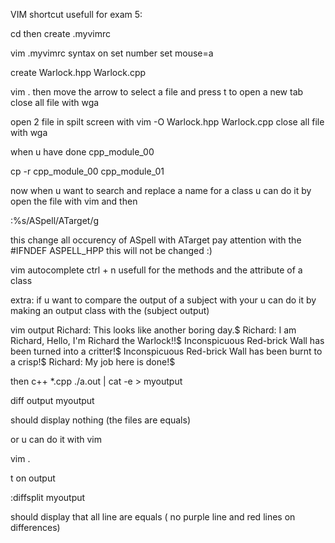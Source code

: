 VIM shortcut usefull for exam 5:

cd then create .myvimrc

vim .myvimrc
syntax on
set number
set mouse=a

create Warlock.hpp Warlock.cpp

vim . 
then move the arrow to select a file and press t to open a new tab
close all file with wga

open 2 file in spilt screen with vim -O Warlock.hpp Warlock.cpp
close all file with wga

when  u have done cpp_module_00 

cp -r cpp_module_00 cpp_module_01 

now when u want to search and replace a name for a class u can do it by open the file with vim and then

:%s/ASpell/ATarget/g

this change all occurency of ASpell with ATarget
pay attention with the #IFNDEF ASPELL_HPP this will not be changed :)

vim autocomplete ctrl + n
usefull for the methods and the attribute of a class

extra:
if u want to compare the output of a subject with your u can do it by making an output class with the (subject output)

vim output
Richard: This looks like another boring day.$
Richard: I am Richard, Hello, I'm Richard the Warlock!!$
Inconspicuous Red-brick Wall has been turned into a critter!$
Inconspicuous Red-brick Wall has been burnt to a crisp!$
Richard: My job here is done!$

then c++ *.cpp
./a.out | cat -e > myoutput

diff output myoutput 

should display nothing (the files are equals)

or u can do it with vim

vim .

t on output

:diffsplit myoutput

should display that all line are equals ( no purple line and red lines on differences)

